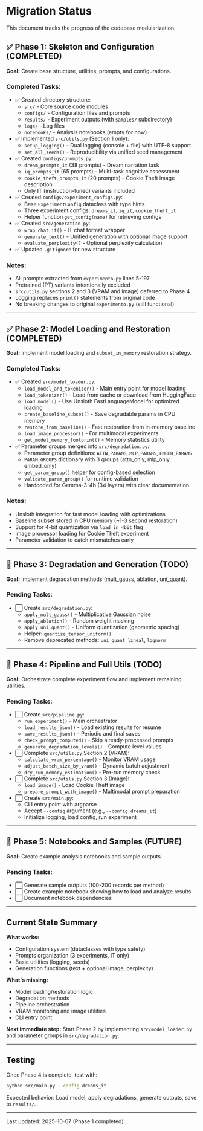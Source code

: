 # Migration Status

This document tracks the progress of the codebase modularization.

## ✅ Phase 1: Skeleton and Configuration (COMPLETED)

**Goal:** Create base structure, utilities, prompts, and configurations.

### Completed Tasks:
- ✅ Created directory structure:
  - `src/` - Core source code modules
  - `configs/` - Configuration files and prompts
  - `results/` - Experiment outputs (with `samples/` subdirectory)
  - `logs/` - Log files
  - `notebooks/` - Analysis notebooks (empty for now)
- ✅ Implemented `src/utils.py` (Section 1 only):
  - `setup_logging()` - Dual logging (console + file) with UTF-8 support
  - `set_all_seeds()` - Reproducibility via unified seed management
- ✅ Created `configs/prompts.py`:
  - `dream_prompts_it` (38 prompts) - Dream narration task
  - `iq_prompts_it` (65 prompts) - Multi-task cognitive assessment
  - `cookie_theft_prompts_it` (20 prompts) - Cookie Theft image description
  - Only IT (instruction-tuned) variants included
- ✅ Created `configs/experiment_configs.py`:
  - Base `ExperimentConfig` dataclass with type hints
  - Three experiment configs: `dreams_it`, `iq_it`, `cookie_theft_it`
  - Helper function `get_config(name)` for retrieving configs
- ✅ Created `src/generation.py`:
  - `wrap_chat_it()` - IT chat format wrapper
  - `generate_text()` - Unified generation with optional image support
  - `evaluate_perplexity()` - Optional perplexity calculation
- ✅ Updated `.gitignore` for new structure

### Notes:
- All prompts extracted from `experimento.py` lines 5-197
- Pretrained (PT) variants intentionally excluded
- `src/utils.py` sections 2 and 3 (VRAM and image) deferred to Phase 4
- Logging replaces `print()` statements from original code
- No breaking changes to original `experimento.py` (still functional)

---

## ✅ Phase 2: Model Loading and Restoration (COMPLETED)

**Goal:** Implement model loading and `subset_in_memory` restoration strategy.

### Completed Tasks:
- ✅ Created `src/model_loader.py`:
  - `load_model_and_tokenizer()` - Main entry point for model loading
  - `load_tokenizer()` - Load from cache or download from HuggingFace
  - `load_model()` - Use Unsloth FastLanguageModel for optimized loading
  - `create_baseline_subset()` - Save degradable params in CPU memory
  - `restore_from_baseline()` - Fast restoration from in-memory baseline
  - `load_image_processor()` - For multimodal experiments
  - `get_model_memory_footprint()` - Memory statistics utility
- ✅ Parameter groups merged into `src/degradation.py`:
  - Parameter group definitions: `ATTN_PARAMS`, `MLP_PARAMS`, `EMBED_PARAMS`
  - `PARAM_GROUPS` dictionary with 3 groups (attn_only, mlp_only, embed_only)
  - `get_param_group()` helper for config-based selection
  - `validate_param_group()` for runtime validation
  - Hardcoded for Gemma-3-4b (34 layers) with clear documentation

### Notes:
- Unsloth integration for fast model loading with optimizations
- Baseline subset stored in CPU memory (~1-3 second restoration)
- Support for 4-bit quantization via `load_in_4bit` flag
- Image processor loading for Cookie Theft experiment
- Parameter validation to catch mismatches early

---

## 🔄 Phase 3: Degradation and Generation (TODO)

**Goal:** Implement degradation methods (mult_gauss, ablation, uni_quant).

### Pending Tasks:
- ⬜ Create `src/degradation.py`:
  - `apply_mult_gauss()` - Multiplicative Gaussian noise
  - `apply_ablation()` - Random weight masking
  - `apply_uni_quant()` - Uniform quantization (geometric spacing)
  - Helper: `quantize_tensor_uniform()`
  - Remove deprecated methods: `uni_quant_lineal`, `lognorm`

---

## 🔄 Phase 4: Pipeline and Full Utils (TODO)

**Goal:** Orchestrate complete experiment flow and implement remaining utilities.

### Pending Tasks:
- ⬜ Create `src/pipeline.py`:
  - `run_experiment()` - Main orchestrator
  - `load_results_json()` - Load existing results for resume
  - `save_results_json()` - Periodic and final saves
  - `check_prompt_computed()` - Skip already-processed prompts
  - `generate_degradation_levels()` - Compute level values
- ⬜ Complete `src/utils.py` Section 2 (VRAM):
  - `calculate_vram_percentage()` - Monitor VRAM usage
  - `adjust_batch_size_by_vram()` - Dynamic batch adjustment
  - `dry_run_memory_estimation()` - Pre-run memory check
- ⬜ Complete `src/utils.py` Section 3 (Image):
  - `load_image()` - Load Cookie Theft image
  - `prepare_prompt_with_image()` - Multimodal prompt preparation
- ⬜ Create `src/main.py`:
  - CLI entry point with argparse
  - Accept `--config` argument (e.g., `--config dreams_it`)
  - Initialize logging, load config, run experiment

---

## 🔄 Phase 5: Notebooks and Samples (FUTURE)

**Goal:** Create example analysis notebooks and sample outputs.

### Pending Tasks:
- ⬜ Generate sample outputs (100-200 records per method)
- ⬜ Create example notebook showing how to load and analyze results
- ⬜ Document notebook dependencies

---

## Current State Summary

**What works:**
- Configuration system (dataclasses with type safety)
- Prompts organization (3 experiments, IT only)
- Basic utilities (logging, seeds)
- Generation functions (text + optional image, perplexity)

**What's missing:**
- Model loading/restoration logic
- Degradation methods
- Pipeline orchestration
- VRAM monitoring and image utilities
- CLI entry point

**Next immediate step:**
Start Phase 2 by implementing `src/model_loader.py` and parameter groups in `src/degradation.py`.

---

## Testing

Once Phase 4 is complete, test with:
```bash
python src/main.py --config dreams_it
```

Expected behavior: Load model, apply degradations, generate outputs, save to `results/`.

---

Last updated: 2025-10-07 (Phase 1 completed)

